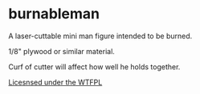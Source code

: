 # burnableman

A laser-cuttable mini man figure intended to be burned.

1/8" plywood or similar material.

Curf of cutter will affect how well he holds together.

[Licesnsed under the WTFPL](http://www.wtfpl.net/about/)

